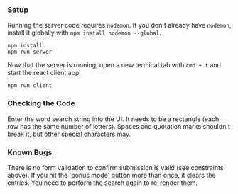 ### Setup
Running the server code requires `nodemon`. If you don't already have `nodemon`, install it globally with `npm install nodemon --global`.

```
npm install
npm run server
```

Now that the server is running, open a new terminal tab with `cmd + t` and start the react client app.

```
npm run client
```


### Checking the Code
Enter the word search string into the UI.  It needs to be a rectangle (each row has the same number of letters).  Spaces and quotation marks shouldn't break it, but other special characters may.  

### Known Bugs
There is no form validation to confirm submission is valid (see constraints above).
If you hit the 'bonus mode' button more than once, it clears the entries.  You need to perform the search again to re-render them.



